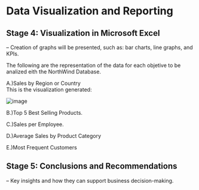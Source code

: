# Data Visualization and Reporting<br>

## Stage 4: Visualization in Microsoft Excel <br>
– Creation of graphs will be presented,  such as: bar charts, line graphs, and KPIs.<br>

The following are the representation of the data for each objetive to be analized eith the NorthWind Database.<br> 

A.)Sales by Region or Country<br>
This is the visualization generated:<br>

![image](https://github.com/user-attachments/assets/5274a06f-063d-4b0b-916f-5dacd367b29a)



B.)Top 5 Best Selling Products.








C.)Sales per Employee.






D.)Average Sales by Product Category






E.)Most Frequent Customers
































































## Stage 5: Conclusions and Recommendations
– Key insights and how they can support business decision-making.
